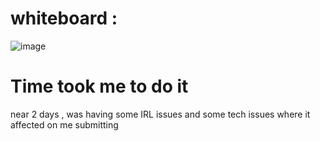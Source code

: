 # whiteboard : 
![image](https://github.com/Abdelrahman-Sweiti/data-structures-and-algorithms/assets/102755704/dc2424dc-e3e9-4919-9a8d-2036c30c4dd8)

# Time took me to do it 
near 2 days , was having some IRL issues and some tech issues where it affected on me submitting
